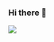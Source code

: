 ### Hi there 👋

<a href="https://hits.seeyoufarm.com"><img src="https://hits.seeyoufarm.com/api/count/incr/badge.svg?url=https%3A%2F%2Fgithub.com%2Fxodid8881&count_bg=%2379C83D&title_bg=%23555555&icon=&icon_color=%23E7E7E7&title=hits&edge_flat=false"/></a>
